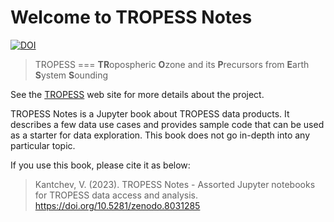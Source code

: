 # Welcome to TROPESS Notes

[![DOI](https://zenodo.org/badge/650417988.svg)](https://zenodo.org/badge/latestdoi/650417988)

> TROPESS === **TR**opospheric **O**zone and its **P**recursors from **E**arth **S**ystem **S**ounding

See the [TROPESS](https://tes.jpl.nasa.gov/tropess/) web site for more details about the project.

TROPESS Notes is a Jupyter book about TROPESS data products. It describes a few data use cases and provides sample code that can be used as a starter for data exploration. This book does not go in-depth into any particular topic.

If you use this book, please cite it as below:

> Kantchev, V. (2023). TROPESS Notes - Assorted Jupyter notebooks for TROPESS data access and analysis. https://doi.org/10.5281/zenodo.8031285


```{tableofcontents}
```
